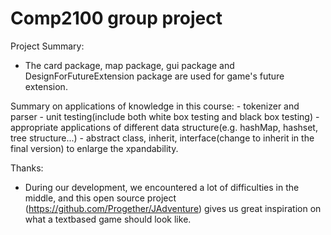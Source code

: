 # Comp2100 group project





Project Summary:







- The card package, map package, gui package and DesignForFutureExtension package are used for game's future extension.

Summary on applications of knowledge in this course:
    - tokenizer and parser
    - unit testing(include both white box testing and black box testing)
    - appropriate applications of different data structure(e.g. hashMap, hashset, tree structure...)
    - abstract class, inherit, interface(change to inherit in the final version) to enlarge the xpandability.
    
Thanks:
- During our development, we encountered a lot of difficulties in the middle, and this open source project (https://github.com/Progether/JAdventure) gives us great inspiration on what a textbased game should look like. 
    
    